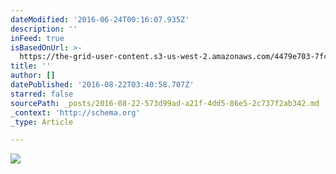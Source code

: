 ```yaml
---
dateModified: '2016-06-24T00:16:07.935Z'
description: ''
inFeed: true
isBasedOnUrl: >-
  https://the-grid-user-content.s3-us-west-2.amazonaws.com/4479e703-7fc1-4eb0-bbc6-2b778c85bc0e.jpg
title: ''
author: []
datePublished: '2016-08-22T03:40:58.707Z'
starred: false
sourcePath: _posts/2016-08-22-573d99ad-a21f-4dd5-86e5-2c737f2ab342.md
_context: 'http://schema.org'
_type: Article

---
```

![](https://the-grid-user-content.s3-us-west-2.amazonaws.com/4479e703-7fc1-4eb0-bbc6-2b778c85bc0e.jpg)